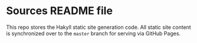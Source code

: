 # Sources README file

This repo stores the Hakyll static site generation code. All static site content is synchronized over to the `master` branch for serving via GitHub Pages.

